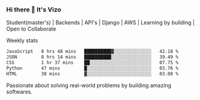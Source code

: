 ### Hi there 👋 It's Vizo

Student(master's) | Backends | API's | Django | AWS |  Learning by building | Open to Collaborate

Weekly stats
<!--START_SECTION:waka-->

```txt
JavaScript   8 hrs 48 mins   ██████████▓░░░░░░░░░░░░░░   42.18 %
JSON         8 hrs 14 mins   ██████████░░░░░░░░░░░░░░░   39.49 %
CSS          1 hr 37 mins    ██░░░░░░░░░░░░░░░░░░░░░░░   07.75 %
Python       47 mins         █░░░░░░░░░░░░░░░░░░░░░░░░   03.76 %
HTML         38 mins         ▓░░░░░░░░░░░░░░░░░░░░░░░░   03.08 %
```

<!--END_SECTION:waka-->


Passionate about solving real-world problems by building amazing softwares.
